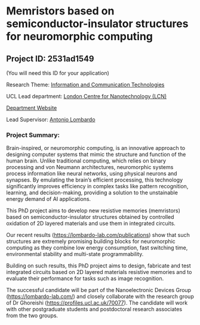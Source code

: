 # Memristors based on semiconductor-insulator structures for neuromorphic computing

## Project ID: **2531ad1549**
(You will need this ID for your application)

Research Theme: [Information and Communication Technologies](../themes/information-and-communication-technologies.md)

UCL Lead department: [London Centre for Nanotechnology (LCN)](../departments/london-centre-for-nanotechnology.md)

[Department Website](https://www.london-nano.com)

Lead Supervisor: [Antonio Lombardo](https://profiles.ucl.ac.uk/77441)

### Project Summary:

Brain-inspired, or neuromorphic computing, is an innovative approach to designing computer systems that mimic the structure and function of the human brain. Unlike traditional computing, which relies on binary processing and von Neumann architectures, neuromorphic systems process information like neural networks, using physical neurons and synapses. By emulating the brain’s efficient processing, this technology significantly improves efficiency in complex tasks like pattern recognition, learning, and decision-making, providing a solution to the unstainable energy demand of AI applications. 

This PhD project aims to develop new resistive memories (memristors) based on semiconductor-insulator structures obtained by controlled oxidation of 2D layered materials and use them in integrated circuits. 

Our recent results (https://lombardo-lab.com/publications) show that such structures are extremely promising building blocks for neuromorphic computing as they combine low energy consumption, fast switching time, environmental stability and multi-state programmability. 

Building on such results, this PhD project aims to design, fabricate and test integrated circuits based on 2D layered materials resistive memories and to evaluate their performance for tasks such as image recognition.  

The successful candidate will be part of the Nanoelectronic Devices Group (https://lombardo-lab.com/) and closely collaborate with the research group of Dr Ghoreishi (https://profiles.ucl.ac.uk/70077). The candidate will work with other postgraduate students and postdoctoral research associates from the two groups.
